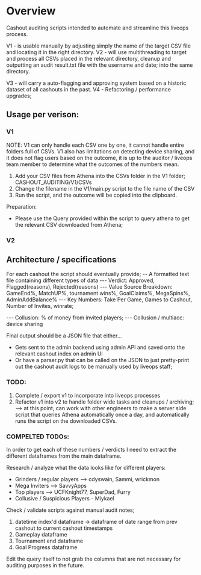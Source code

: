 
# Overview
Cashout auditing scripts intended to automate and streamline this liveops process.

V1 - is usable manually by adjusting simply the name of the target CSV file and locating it in the right directory.
V2 - will use multithreading to target and process all CSVs placed in the relevant directory, cleanup and outputting an audit result.txt file with the username and date; into the same directory.

V3 - will carry a auto-flagging and approving system based on a historic dataset of all cashouts in the past.
V4 - Refactoring / performance upgrades;


## Usage per verison:

### V1
NOTE:
V1 can only handle each CSV one by one, it cannot handle entire folders full of CSVs.
V1 also has limitations on detecting device sharing, and it does not flag users based on the outcome, it is up to the auditor / liveops team member to determine what the outcomes of the numbers mean.

1. Add your CSV files from Athena into the CSVs folder in the V1 folder; CASHOUT_AUDITING/V1/CSVs
2. Change the filename in the V1/main.py script to the file name of the CSV
3. Run the script, and the outcome will be copied into the clipboard.

Preparation:
- Please use the Query provided within the script to query athena to get the relevant CSV downloaded from Athena;

### V2






## Architecture / specifications

For each cashout the script should eventually provide;
--  A formatted text file containing different types of data
--- Verdict: Approved, Flagged(reasons), Rejected(reasons)
--- Value Source Breakdown: GameEnd%, MatchUP%, tournament wins%, GoalClaims%, MegaSpins%, AdminAddBalance%
--- Key Numbers: Take Per Game, Games to Cashout, Number of Invites, winrate;

--- Collusion: % of money from invited players;
--- Collusion / multiacc: device sharing

Final output should be a JSON file that either...
- Gets sent to the admin backend using admin API and saved onto the relevant cashout index on admin UI
- Or have a parser.py that can be called on the JSON to just pretty-print out the cashout audit logs to be manually used by liveops staff;


### TODO:
1. Complete / export v1 to incorporate into liveops processes
2. Refactor v1 into v2 to handle folder wide tasks and cleanups / archiving;
--> at this point, can work with other engineers to make a server side script that queries Athena automatically once a day, and automatically runs the script on the downloaded CSVs.



### COMPELTED TODOs:
In order to get each of these numbers / verdicts I need to extract the different dataframes from the main dataframe.

Research / analyze what the data looks like for different players:
- Grinders / regular players --> cdyswain, Sammi, wrickmon
- Mega Inviters --> SavvyApps
- Top players --> UCFKnight77, SuperDad, Furry
- Collusive / Suspicious Players - Miykael

Check / validate scripts against manual audit notes;

1. datetime index'd dataframe -> dataframe of date range from prev cashout to current cashout timestamps
2. Gameplay dataframe
3. Tournament end dataframe
4. Goal Progress dataframe

Edit the query itself to not grab the columns that are not necessary for auditing purposes in the future.
